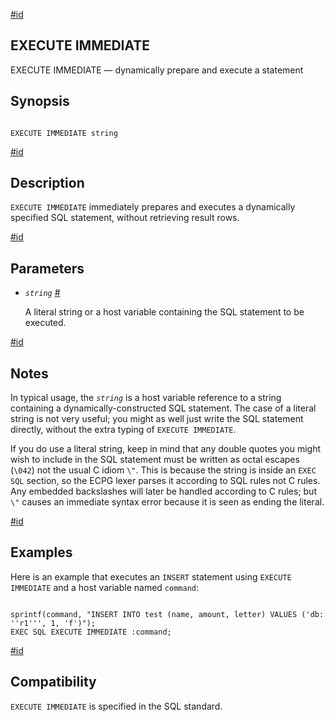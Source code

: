 [#id](#ECPG-SQL-EXECUTE-IMMEDIATE)

## EXECUTE IMMEDIATE

EXECUTE IMMEDIATE — dynamically prepare and execute a statement

## Synopsis

```

EXECUTE IMMEDIATE string
```

[#id](#id-1.7.5.20.10.3)

## Description

`EXECUTE IMMEDIATE` immediately prepares and executes a dynamically specified SQL statement, without retrieving result rows.

[#id](#id-1.7.5.20.10.4)

## Parameters

* *`string`* [#](#ECPG-SQL-EXECUTE-IMMEDIATE-STRING)

  A literal string or a host variable containing the SQL statement to be executed.

[#id](#id-1.7.5.20.10.5)

## Notes

In typical usage, the *`string`* is a host variable reference to a string containing a dynamically-constructed SQL statement. The case of a literal string is not very useful; you might as well just write the SQL statement directly, without the extra typing of `EXECUTE IMMEDIATE`.

If you do use a literal string, keep in mind that any double quotes you might wish to include in the SQL statement must be written as octal escapes (`\042`) not the usual C idiom `\"`. This is because the string is inside an `EXEC SQL` section, so the ECPG lexer parses it according to SQL rules not C rules. Any embedded backslashes will later be handled according to C rules; but `\"` causes an immediate syntax error because it is seen as ending the literal.

[#id](#id-1.7.5.20.10.6)

## Examples

Here is an example that executes an `INSERT` statement using `EXECUTE IMMEDIATE` and a host variable named `command`:

```

sprintf(command, "INSERT INTO test (name, amount, letter) VALUES ('db: ''r1''', 1, 'f')");
EXEC SQL EXECUTE IMMEDIATE :command;
```

[#id](#id-1.7.5.20.10.7)

## Compatibility

`EXECUTE IMMEDIATE` is specified in the SQL standard.